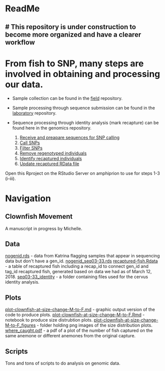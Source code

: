 ReadMe
================

\# This repository is under construction to become more organized and have a clearer workflow
---------------------------------------------------------------------------------------------

From fish to SNP, many steps are involved in obtaining and processing our data.
===============================================================================

-   Sample collection can be found in the [field](https://github.com/pinskylab/field) repository.
-   Sample processing through sequence submission can be found in the [laboratory](https://github.com/pinskylab/pinskylab_methods/tree/master/genomics/laboratory) repository.
-   Sequence processing through identity analysis (mark recapture) can be found here in the genomics repository.

    1.  [Receive and preapare sequences for SNP calling](https://github.com/pinskylab/pinskylab_methods/blob/master/genomics/analysis/00_hiseq_workflow.md)
    2.  [Call SNPs](https://github.com/pinskylab/pinskylab_methods/blob/master/genomics/analysis/01_callSNPs_template.md)
    3.  [Filter SNPs](https://github.com/pinskylab/genomics/blob/master/filtering/filtering_scheme-6-with-70-35.Rmd)
    4.  [Remove regenotyped individuals](https://github.com/pinskylab/genomics/blob/master/scripts/01_remove-regenos.Rmd)
    5.  [Identify recaptured individuals](https://github.com/pinskylab/genomics/blob/master/scripts/02_identity-protocol.Rmd)
    6.  [Update recaptured RData file](https://github.com/pinskylab/genomics/blob/master/scripts/03_recaptured-fish.Rmd)

Open this Rproject on the RStudio Server on amphiprion to use for steps 1-3 (i-iii).

Navigation
==========

Clownfish Movement
------------------

A manuscript in progress by Michelle.

Data
----

[nogenid.rds](https://github.com/pinskylab/genomics/blob/master/data/nogenid.rds) - data from Katrina flagging samples that appear in sequencing data but don't have a gen\_id.
[nogenid\_seq03-33.rds](https://github.com/pinskylab/genomics/blob/master/data/nogenid_seq03-33.rds)
[recaptured-fish.Rdata](https://github.com/pinskylab/genomics/blob/master/data/recaptured-fish.Rdata) - a table of recaptured fish including a recap\_id to connect gen\_id and tag\_id recaptured fish, generated based on data we had as of March 12, 2018.
[seq03-33\_identity](https://github.com/pinskylab/genomics/tree/master/data/seq03-33_identity) - a folder containing files used for the cervus identity analysis.

Plots
-----

[plot-clownfish-at-size-change-M-to-F.md](https://github.com/pinskylab/genomics/blob/master/plots/plot-clownfish-at-size-change-from-M-to-F.md) - graphic output version of the code to produce plots.
[plot-clownfish-at-size-change-M-to-F.Rmd](https://github.com/pinskylab/genomics/blob/master/plots/plot-clownfish-at-size-change-from-M-to-F.Rmd) - notebook to produce size distrubtion plots.
[plot-clownfish-at-size-change-M-to-F\_figures](https://github.com/pinskylab/genomics/tree/master/plots/plot-clownfish-at-size-change-from-M-to-F_files/figure-markdown_github) - folder holding png images of the size distribution plots.
[where\_caught.pdf](https://github.com/pinskylab/genomics/blob/master/plots/where_caught.pdf) - a pdf of a plot of the number of fish captured on the same anemone or different anemones from the original capture.

Scripts
-------

Tons and tons of scripts to do analysis on genomic data.
